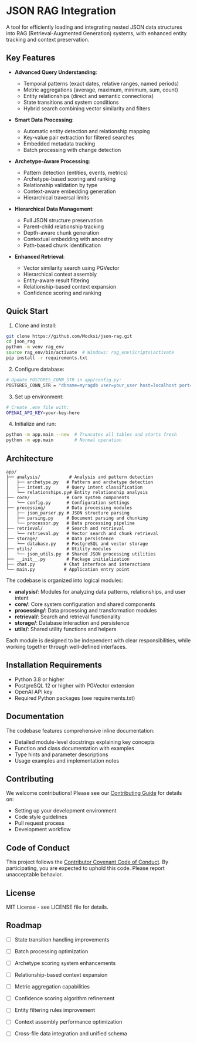 # JSON RAG Integration

A tool for efficiently loading and integrating nested JSON data structures into RAG (Retrieval-Augmented Generation) systems, with enhanced entity tracking and context preservation.

## Key Features

* **Advanced Query Understanding**:
  - Temporal patterns (exact dates, relative ranges, named periods)
  - Metric aggregations (average, maximum, minimum, sum, count)
  - Entity relationships (direct and semantic connections)
  - State transitions and system conditions
  - Hybrid search combining vector similarity and filters

* **Smart Data Processing**:
  - Automatic entity detection and relationship mapping
  - Key-value pair extraction for filtered searches
  - Embedded metadata tracking
  - Batch processing with change detection

* **Archetype-Aware Processing**:
  - Pattern detection (entities, events, metrics)
  - Archetype-based scoring and ranking
  - Relationship validation by type
  - Context-aware embedding generation
  - Hierarchical traversal limits

* **Hierarchical Data Management**:
  - Full JSON structure preservation
  - Parent-child relationship tracking
  - Depth-aware chunk generation
  - Contextual embedding with ancestry
  - Path-based chunk identification

* **Enhanced Retrieval**:
  - Vector similarity search using PGVector
  - Hierarchical context assembly
  - Entity-aware result filtering
  - Relationship-based context expansion
  - Confidence scoring and ranking


## Quick Start

1. Clone and install:
```bash
git clone https://github.com/Mocksi/json-rag.git
cd json_rag
python -m venv rag_env
source rag_env/bin/activate  # Windows: rag_env\Scripts\activate
pip install -r requirements.txt
```

2. Configure database:
```bash
# Update POSTGRES_CONN_STR in app/config.py:
POSTGRES_CONN_STR = "dbname=myragdb user=your_user host=localhost port=5432"
```

3. Set up environment:
```bash
# Create .env file with:
OPENAI_API_KEY=your-key-here
```

4. Initialize and run:
```bash
python -m app.main --new  # Truncates all tables and starts fresh
python -m app.main        # Normal operation
```

## Architecture
```
app/
├── analysis/           # Analysis and pattern detection
│   ├── archetype.py   # Pattern and archetype detection
│   ├── intent.py      # Query intent classification
│   └── relationships.py# Entity relationship analysis
├── core/              # Core system components
│   └── config.py      # Configuration settings
├── processing/        # Data processing modules
│   ├── json_parser.py # JSON structure parsing
│   ├── parsing.py     # Document parsing and chunking
│   └── processor.py   # Data processing pipeline
├── retrieval/         # Search and retrieval
│   └── retrieval.py   # Vector search and chunk retrieval
├── storage/           # Data persistence
│   └── database.py    # PostgreSQL and vector storage
├── utils/             # Utility modules
│   └── json_utils.py  # Shared JSON processing utilities
├── __init__.py        # Package initialization
├── chat.py           # Chat interface and interactions
└── main.py           # Application entry point
```

The codebase is organized into logical modules:

- **analysis/**: Modules for analyzing data patterns, relationships, and user intent
- **core/**: Core system configuration and shared components
- **processing/**: Data processing and transformation modules
- **retrieval/**: Search and retrieval functionality
- **storage/**: Database interaction and persistence
- **utils/**: Shared utility functions and helpers

Each module is designed to be independent with clear responsibilities, while working together through well-defined interfaces.

## Installation Requirements

- Python 3.8 or higher
- PostgreSQL 12 or higher with PGVector extension
- OpenAI API key
- Required Python packages (see requirements.txt)

## Documentation

The codebase features comprehensive inline documentation:
- Detailed module-level docstrings explaining key concepts
- Function and class documentation with examples
- Type hints and parameter descriptions
- Usage examples and implementation notes

## Contributing

We welcome contributions! Please see our [Contributing Guide](CONTRIBUTING.md) for details on:
- Setting up your development environment
- Code style guidelines
- Pull request process
- Development workflow

## Code of Conduct

This project follows the [Contributor Covenant Code of Conduct](CODE_OF_CONDUCT.md). By participating, you are expected to uphold this code. Please report unacceptable behavior.

## License

MIT License - see LICENSE file for details.

## Roadmap

- [ ] State transition handling improvements
- [ ] Batch processing optimization
- [ ] Archetype scoring system enhancements
- [ ] Relationship-based context expansion
- [ ] Metric aggregation capabilities
- [ ] Confidence scoring algorithm refinement
- [ ] Entity filtering rules improvement
- [ ] Context assembly performance optimization
- [ ] Cross-file data integration and unified schema

